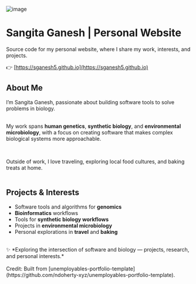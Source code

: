 ![image](https://user-images.githubusercontent.com/103902448/164163511-37d22660-905c-4355-a6f4-91c6eee2d1a4.png)
# Sangita Ganesh | Personal Website

Source code for my personal website, where I share my work, interests, and projects.
<br />

👉 [https://sganesh5.github.io](https://sganesh5.github.io)

## About Me

I’m Sangita Ganesh, passionate about building software tools to solve problems in biology.  
<br />

My work spans **human genetics**, **synthetic biology**, and **environmental microbiology**, with a focus on creating software that makes complex biological systems more approachable.

<br />

Outside of work, I love traveling, exploring local food cultures, and baking treats at home.  
<br />

## Projects & Interests
- Software tools and algorithms for **genomics**
- **Bioinformatics** workflows
- Tools for **synthetic biology workflows**
- Projects in **environmental microbiology**
- Personal explorations in **travel** and **baking**

<br />
✨ *Exploring the intersection of software and biology — projects, research, and personal interests.*  
<br /><br />
Credit: Built from [unemployables-portfolio-template](https://github.com/ndoherty-xyz/unemployables-portfolio-template).
<br />